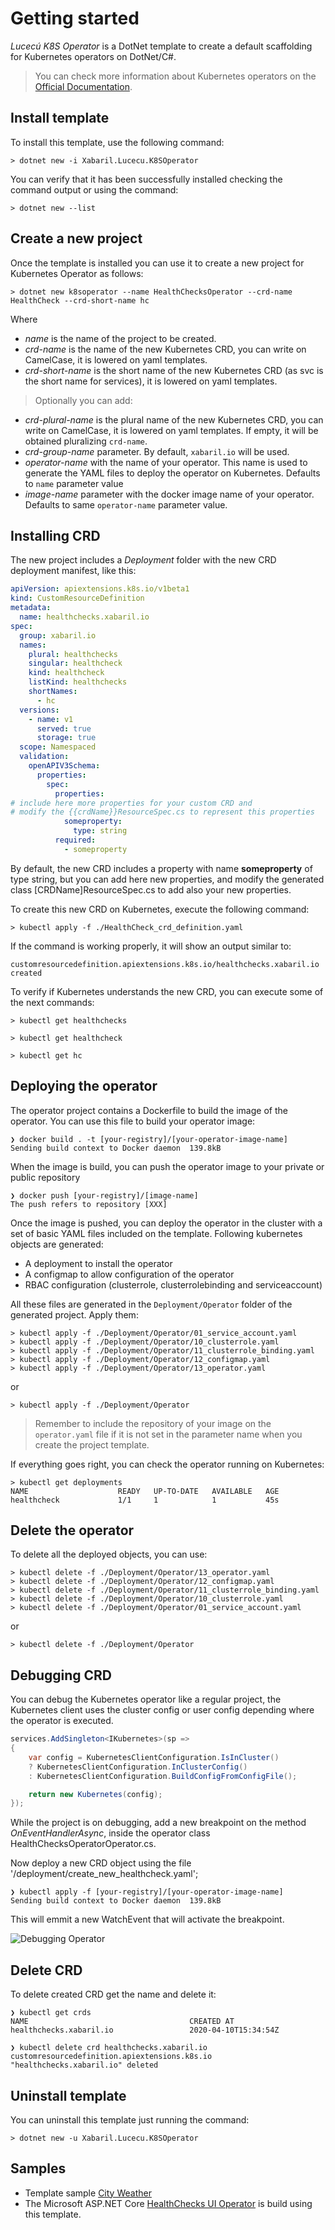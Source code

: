 # Getting started

*Lucecú K8S Operator* is a DotNet template to create a default scaffolding for Kubernetes operators on DotNet/C#.

> You can check more information about Kubernetes operators on the [Official Documentation](https://kubernetes.io/docs/concepts/extend-kubernetes/operator/).

## Install template

To install this template, use the following command:

```shell
> dotnet new -i Xabaril.Lucecu.K8SOperator
```
You can verify that it has been successfully installed checking the command output or using the command:

```shell
> dotnet new --list
```

## Create a new project

Once the template is installed you can use it to create a new project for Kubernetes Operator as follows:

```shell
> dotnet new k8soperator --name HealthChecksOperator --crd-name HealthCheck --crd-short-name hc
```

Where

- *name* is the name of the project to be created.
- *crd-name* is the name of the new Kubernetes CRD, you can write on CamelCase, it is lowered on yaml templates.
- *crd-short-name* is the short name of the new Kubernetes CRD (as svc is the short name for services), it is lowered on yaml templates.

> Optionally you can add:

- *crd-plural-name* is the plural name of the new Kubernetes CRD, you can write on CamelCase, it is lowered on yaml templates. If empty, it will be obtained pluralizing `crd-name`.
- *crd-group-name* parameter. By default, `xabaril.io` will be used.
- *operator-name* with the name of your operator. This name is used to generate the YAML files to deploy the operator on Kubernetes. Defaults to `name` parameter value
- *image-name* parameter with the docker image name of your operator. Defaults to same `operator-name` parameter value.

## Installing CRD

The new project includes a *Deployment* folder with the new CRD deployment manifest, like this:

```yaml
apiVersion: apiextensions.k8s.io/v1beta1
kind: CustomResourceDefinition
metadata:
  name: healthchecks.xabaril.io
spec:
  group: xabaril.io
  names:
    plural: healthchecks
    singular: healthcheck
    kind: healthcheck
    listKind: healthchecks
    shortNames:
      - hc
  versions:
    - name: v1
      served: true
      storage: true
  scope: Namespaced
  validation:
    openAPIV3Schema:
      properties:
        spec:
          properties:
# include here more properties for your custom CRD and 
# modify the {{crdName}}ResourceSpec.cs to represent this properties
            someproperty:
              type: string
          required:
            - someproperty
```

By default, the new CRD includes a property with name **someproperty** of type string, but you can add here new properties, and modify the generated class [CRDName]ResourceSpec.cs to add also your new properties.

To create this new CRD on Kubernetes, execute the following command:

```shell
> kubectl apply -f ./HealthCheck_crd_definition.yaml
```
If the command is working properly, it will show an output similar to:

```shell
customresourcedefinition.apiextensions.k8s.io/healthchecks.xabaril.io created
```
To verify if Kubernetes understands the new CRD, you can execute some of the next commands:

```shell
> kubectl get healthchecks
```
```shell
> kubectl get healthcheck
```
```shell
> kubectl get hc
```

## Deploying the operator

The operator project contains a Dockerfile to build the image of the operator. You can use this file to build your operator image:

```shell
❯ docker build . -t [your-registry]/[your-operator-image-name]
Sending build context to Docker daemon  139.8kB
```

When the image is build, you can push the operator image to your private or public repository

```shell
❯ docker push [your-registry]/[image-name]
The push refers to repository [XXX]
```

Once the image is pushed, you can deploy the operator in the cluster with a set of basic YAML files included on the template. Following kubernetes objects are generated:

- A deployment to install the operator
- A configmap to allow configuration of the operator
- RBAC configuration (clusterrole, clusterrolebinding and serviceaccount)

All these files are generated in the `Deployment/Operator` folder of the generated project. Apply them:

```shell
> kubectl apply -f ./Deployment/Operator/01_service_account.yaml
> kubectl apply -f ./Deployment/Operator/10_clusterrole.yaml
> kubectl apply -f ./Deployment/Operator/11_clusterrole_binding.yaml
> kubectl apply -f ./Deployment/Operator/12_configmap.yaml
> kubectl apply -f ./Deployment/Operator/13_operator.yaml
```

or

```shell
> kubectl apply -f ./Deployment/Operator
```


> Remember to include the repository of your image on the `operator.yaml` file if it is not set in the parameter name when you create the project template.

If everything goes right, you can check the operator running on Kubernetes:

```shell
> kubectl get deployments
NAME                    READY   UP-TO-DATE   AVAILABLE   AGE
healthcheck             1/1     1            1           45s
```

## Delete the operator

To delete all the deployed objects, you can use:

```shell
> kubectl delete -f ./Deployment/Operator/13_operator.yaml
> kubectl delete -f ./Deployment/Operator/12_configmap.yaml
> kubectl delete -f ./Deployment/Operator/11_clusterrole_binding.yaml
> kubectl delete -f ./Deployment/Operator/10_clusterrole.yaml
> kubectl delete -f ./Deployment/Operator/01_service_account.yaml
```

or

```shell
> kubectl delete -f ./Deployment/Operator
```

## Debugging CRD

You can debug the Kubernetes operator like a regular project, the Kubernetes client uses the cluster config or user config depending where the operator is executed.

```csharp
services.AddSingleton<IKubernetes>(sp =>
{
    var config = KubernetesClientConfiguration.IsInCluster() 
    ? KubernetesClientConfiguration.InClusterConfig() 
    : KubernetesClientConfiguration.BuildConfigFromConfigFile();

    return new Kubernetes(config);
});
```

While the project is on debugging, add a new breakpoint on the method *OnEventHandlerAsync*, inside the operator class HealthChecksOperatorOperator.cs.

Now deploy a new CRD object using the file '/deployment/create_new_healthcheck.yaml';

```shell
❯ kubectl apply -f [your-registry]/[your-operator-image-name]
Sending build context to Docker daemon  139.8kB
```

This will emmit a new WatchEvent that will activate the breakpoint.

![Debugging Operator](./images/debug_operator.png)


## Delete CRD

To delete created CRD get the name and delete it:

```shell
❯ kubectl get crds
NAME                                    CREATED AT
healthchecks.xabaril.io                 2020-04-10T15:34:54Z
```

```shell
❯ kubectl delete crd healthchecks.xabaril.io
customresourcedefinition.apiextensions.k8s.io "healthchecks.xabaril.io" deleted
```

## Uninstall template

You can uninstall this template just running the command:
```shell
> dotnet new -u Xabaril.Lucecu.K8SOperator
```

## Samples
- Template sample [City Weather](Sample-CityWeather.md)
- The Microsoft ASP.NET Core [HealthChecks UI Operator](https://github.com/Xabaril/AspNetCore.Diagnostics.HealthChecks) is build using this template.
